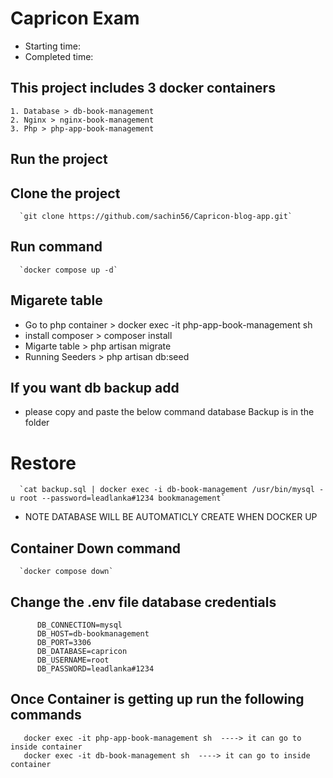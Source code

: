 # Capricon Exam
   - Starting time: 
   - Completed time: 

## This project includes 3 docker containers 
    1. Database > db-book-management
    2. Nginx > nginx-book-management
    3. Php > php-app-book-management

## Run the project 

   ##  Clone the project
      `git clone https://github.com/sachin56/Capricon-blog-app.git`

   ## Run command   
      `docker compose up -d`

   ## Migarete table
   - Go to php container > docker exec -it php-app-book-management sh
   - install composer > composer install
   - Migarte table > php artisan migrate
   - Running Seeders > php artisan db:seed

   ## If you want db backup add
   - please copy and paste the below command database Backup is in the folder
   # Restore
      `cat backup.sql | docker exec -i db-book-management /usr/bin/mysql -u root --password=leadlanka#1234 bookmanagement`

   - NOTE DATABASE WILL BE AUTOMATICLY CREATE WHEN DOCKER UP

   ## Container Down command   
      `docker compose down`   
      
   ## Change the .env file database credentials 
          DB_CONNECTION=mysql
          DB_HOST=db-bookmanagement
          DB_PORT=3306
          DB_DATABASE=capricon
          DB_USERNAME=root
          DB_PASSWORD=leadlanka#1234
          
   ## Once Container is getting up run the following commands 

       docker exec -it php-app-book-management sh  ----> it can go to inside container
       docker exec -it db-book-management sh  ----> it can go to inside container


   
